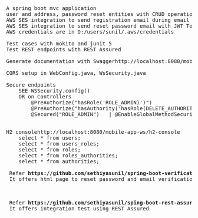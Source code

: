 <pre>
A spring boot mvc application
user and address, password reset entities with CRUD operation
AWS SES integration to send registration email during email creation with JWT token
AWS SES integration to send reset password email with JWT Token
AWS credentials are in D:/users/sunil/.aws/credentials

Test cases with mokito and junit 5
Test REST endpoints with REST Assured

Generate documentation with Swaggerhttp://localhost:8080/mobile-app-ws/swagger-ui.html

CORS setup in WebConfig.java, WsSecurity.java  

Secure endpoints 
	SEE WSSecurity.config()
	OR on Controllers
		@PreAuthorize("hasRole('ROLE_ADMIN)')")
		@PreAuthorize("hasAuthority('hasRole(DELETE_AUTHORITY)')") | @EnableGlobalMethodSecurity(prePostEnabled = true) enable it
		@Secured("ROLE_ADMIN")   | @EnableGlobalMethodSecurity(securedEnabled = true) enable it
 

H2 consolehttp://localhost:8080/mobile-app-ws/h2-console
	select * from users;
	select * from users_roles;
	select * from roles;
	select * from roles_authorities;
	select * from authorities;
 
 Refer <b>https://github.com/sethiyasunil/spring-boot-verification-service</b>
 It offers html page to reset password and email verification



 Refer <b>https://github.com/sethiyasunil/sping-boot-rest-assured-test</b>
 It offers integration test using REST Assured 
 
</pre>
